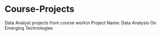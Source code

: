 # Course-Projects
Data Analyst projects from course work\n
Project Name: Data Analysis On Emerging Technologies

